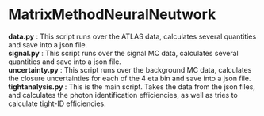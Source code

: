 # MatrixMethodNeuralNeutwork

**data.py** : This script runs over the ATLAS data, calculates several quantities and save into a json file.  <br />
**signal.py** : This script runs over the signal MC data, calculates several quantities and save into a json file. <br />
**uncertainty.py** : This script runs over the background MC data, calculates the closure uncertainties for each of the 4 eta bin and save into a json file. <br />
**tightanalysis.py** : This is the main script. Takes the data from the json files, and calculates the photon identification efficiencies, as well as tries to calculate tight-ID efficiencies.

